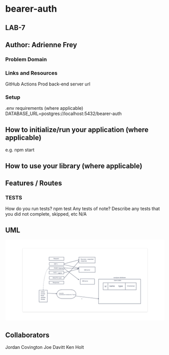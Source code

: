 # bearer-auth

## LAB-7

## Author: Adrienne Frey
### Problem Domain
 

### Links and Resources
GitHub Actions 
Prod back-end server url

### Setup
.env requirements (where applicable)
DATABASE_URL=postgres://localhost:5432/bearer-auth

## How to initialize/run your application (where applicable)
e.g. npm start

## How to use your library (where applicable)

## Features / Routes

### TESTS

How do you run tests? npm test
Any tests of note? 
Describe any tests that you did not complete, skipped, etc N/A

## UML

![Lab 6](assets/lab6.png)

## Collaborators

Jordan Covington 
Joe Davitt
Ken Holt
